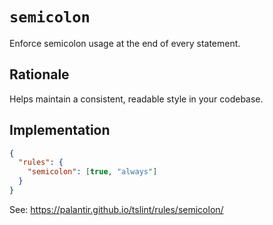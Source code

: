 # `semicolon`

Enforce semicolon usage at the end of every statement.

## Rationale

Helps maintain a consistent, readable style in your codebase.

## Implementation

```json
{
  "rules": {
    "semicolon": [true, "always"]
  }
}
```

See: https://palantir.github.io/tslint/rules/semicolon/

